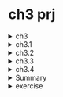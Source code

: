 # ch3 prj

<details>
  <summary>ch3</summary>
  
  ### is-tracker app

```js
// --defaults: disables Angular routing and sets the styles CSS.
ng new is-tracker --defaults  --directory ./

// add Clarity library
npm i @clr/angular@15.2.0 // !
npm i @clr/ui@15.2.0    // !
npm install @cds/core

// add styles
`angular.json`
"styles": [
"node_modules/@clr/ui/clr-ui.min.css",
]

// import clarity + browser animation module
`app.module.ts`
import { ClarityModule } from '@clr/angular';
import { BrowserAnimationsModule } from
'@angular/platform-browser/animations';

@NgModule({
declarations:
imports: [
ClarityModule,
BrowserAnimationsModule
],

```

</details>

<details>
  <summary>ch3.1</summary>

- add service w interface

```js
ng g s issue --skip-tests --dry-run
ng generate interface issue
```

- get all pending cases w service

```js
getAllPendingCases(){
   return this.issues.filter(issue=>!issue.completed)
}
```

- add component, display data w clarity

```js
ng generate component issue-list dry-run

// property binding e.g.
[class.label-danger]="issue.priority === 'high'"
```

- [class & style binding](https://angular.io/guide/class-binding)

```js
[class.label-danger]="issue.priority === 'high'"
```

![Alt text](src/readmeAssets/is-comp.png)

</details>

<details>
  <summary>ch3.2</summary>

### reporting new issues (Angular reactive forms)

- set up reactive forms
- create issue form
- display issue list
- validating details

`app.module.ts`

```js
import { ReactiveFormsModule } from '@angular/forms';

@NgModule({
imports: [
ReactiveFormsModule
],
})
```

- add comp, reactive forms, addIssueMethod

```js
ng g c  issue-report --dry-run


// init reactive form

`ts`

  issueForm: FormGroup | undefined;

  constructor(private form: FormBuilder) {}

  ngOnInit(): void {
    this.issueForm = this.form.group({
      title: [''],
      description: [''],
      priority: [''],
      type: [''],
    });
  }

`html`
// basic
<form clrForm *ngIf="issueForm" [formGroup]="issueForm">
    <input clrInput formControlName="title" />
    <textarea clrTextarea formControlName="description"></textarea>
      <input type="radio" value="low" clrRadio formControlName="priority" />
      <input type="radio" value="high" clrRadio formControlName="priority" />
    <select clrSelect formControlName="type">
      <option value="Feature">Feature</option>
      <option value="Bug">Bug</option>
      <option value="Documentation">Documentation</option>
    </select>
  <button class="btn btn-primary" type="submit">Create</button>
</form>

```

![Alt text](src/readmeAssets/report-comp.png)

- pass form value to issues object

```js
`issue-report.component.html`
// submit reactive form

(ngSubmit) = addIssue();

`issue-report.component.ts`
//add service
constructor(private issueService: IssueService){}

addIssue(){
  this.issueService.createIssue(this.issueForm?.value)
}

```

![Alt text](src/readmeAssets/is-object.png)

- displaying a new issue in the list
  - add EventEmitter property w @Output() decorator

`issue-report.component.ts`

```js
@Output() formClose = new EventEmitter();

addIssue() {
  this.formClose.emit();
}
```

`issue-report.component.html`

```js

<button (click)="formClose.emit()" class="btn" type="button">Cancel</button>
```

- IssueListComponent bind to the formClose event of IssueReportComponent

`issue-list.component.html`

```js
<app-issue-report
  *ngIf="showReportIssue == true"
  (formClose)="onCloseReport()"
></app-issue-report>

```

`issue-list.component.ts`

```js

showReportIssue = false;

onCloseReport() {
this.showReportIssue = false;
this.getIssues();
}

```

</details>

<details>
<summary>ch3.3</summary>

- form validation

```js
import { FormBuilder, FormGroup, Validators } from
'@angular/forms';

ngOnInit(): void {
this.issueForm = this.builder.group({
title: ['', Validators.required],
description: [''],
priority: ['', Validators.required],
type: ['', Validators.required]
});
}


addIssue() {
  if (this.issueForm && this.issueForm.invalid) {
    this.issueForm.markAllAsTouched();
    return;
  }
  ...
}

```

![Alt text](src/readmeAssets/form-validation.png)

### resolving an issue

- add comp

```js
ng g c confirm-dialog --dry-run
```

- add @Input() decorator to get the issue number.

```js
@Input() issueNo: number | null = null;
```

- @Output() decorator will emit a boolean value

```js
@Output() confirm = new EventEmitter<boolean>();

// confirm output property (true || false)
agree() {
this.confirm.emit(true);
this.issueNo = null;
}
disagree() {
this.confirm.emit(false);
this.issueNo = null;
}
```

- clarity modal

```html
<clr-modal [clrModalOpen]="issueNo !== null"
[clrModalClosable]="false">
<button type="button" class="btn btn-outline"
(click)="disagree()">Cancel</button>
<button type="button" class="btn btn-danger"
(click)="agree()">Yes, continue</button>
</div>
</clr-modal>
```

`issue.service.ts`

```js
completeIssue(issue: Issue) {
// clone of the issue
const selectedIssue: Issue = {
...issue,
completed: new Date()
};
// replaces it with the cloned instance
const index = this.issues.findIndex(i => i ===
issue);
this.issues[index] = selectedIssue;
}
```

`issue-list.component.ts`

```js
selectedIssue: Issue | null = null;

onConfirm(confirmed: boolean) {
// call service if confirmed is true w refresh
if (confirmed && this.selectedIssue) {
this.issueService.completeIssue(this.
selectedIssue);
this.getIssues();
}
this.selectedIssue = null;
}
```

`issue-list.component.html`

```html
<clr-dg-action-overflow>
  <button
    class="action-item"
    (click)="selectedIssue
= issue"
  >
    Resolve
  </button>
</clr-dg-action-overflow>

// confirm-dialog
<app-confirm-dialog *ngIf="selectedIssue" [issueNo]="selectedIssue.issueNo" (confirm)="onConfirm($event)"></app-confirm-dialog>
```

![Alt text](src/readmeAssets/add-modal.png)

</details>

<details>
  <summary>ch3.4</summary>

> `Each control` - exposes a valueChanges observable that we can subscribe to and get a continuous stream of values.

`issue-report.componenet.ts`

```js
suggestions: Issue[]= [];

ngOnInit(): void {
this.issueForm.controls.title.valueChanges.subscribe((
title: string) => {
this.suggestions =
this.issueService.getSuggestions(title);
});
}
```

`issue.service.ts`

```js
  getSuggestion(title: string): IIssue[] {
    if (title.length > 3) {
      return this.issues.filter((issue) => issue.title.indexOf(title) !== -1);
    }
    return [];
  }
```

- display the suggested issues on the template w Clarity lib

```html
<div class="clr-row" *ngIf="suggestions.length">
  <div class="clr-col-lg-2"></div>
  <div class="clr-col-lg-6">
    <clr-stack-view>
      <clr-stack-header>Similar issues </clr-stack-header>
      <clr-stack-block
        *ngFor="let issue of
suggestions"
      >
        <clr-stack-label>#{{issue.issueNo}}: {{issue.title}}</clr-stack-label>
        <clr-stack-content>{{issue.description}} </clr-stack-content>
      </clr-stack-block>
    </clr-stack-view>
  </div>
</div>
```

![Alt text](src/readmeAssets/similar-is.png)

</details>

<details>
  <summary>Summary</summary>

## Tracking issues app

- install Clarity w Angular, display list of pending issues
- add reactive form w validations & visual indication required fields (empty fields protection)
- add resolve issue system w Clarity modal dialog
- improve UX w suggest related issues when report about new one

</details>

<details>
  <summary>exercise</summary>

- add edit details comp

```js
ng g c edit-details -dry-run
```

- send selected data to child component

```js
// ch comp
@Input() issue: IIssue | undefined;

//prnt comp
  isEdit = false;
  editSelectedIssue: IIssue | undefined;

  onEdit(issue: IIssue) {
  console.log('EDIT ISSUE #', issue.issueNo);
  this.isEdit = true;
  this.editSelectedIssue = issue;
}

editIssue() {
  return this.editSelectedIssue;
}
```

![Alt text](src/readmeAssets/edit-details.png)

- add goBack functionality

`...details.comp.ts`

```js
@Output() reset = new EventEmitter();

```

`...details.comp.html`

```html
<button (click)="reset.emit()" class="btn" type="button">Go Back</button>
```

**parent-html**
`...is-list.html`

```html
<app-edit-details (reset)="goBack()"> </app-edit-details>
```

**parent-ts**
`...is-list.ts`

```js

goBack(){
  // do smth
}
```

![Alt text](src/readmeAssets/go-back-func.png)

</details>
